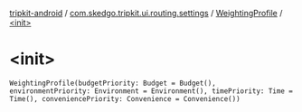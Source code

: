 [tripkit-android](../../index.md) / [com.skedgo.tripkit.ui.routing.settings](../index.md) / [WeightingProfile](index.md) / [&lt;init&gt;](./-init-.md)

# &lt;init&gt;

`WeightingProfile(budgetPriority: Budget = Budget(), environmentPriority: Environment = Environment(), timePriority: Time = Time(), conveniencePriority: Convenience = Convenience())`